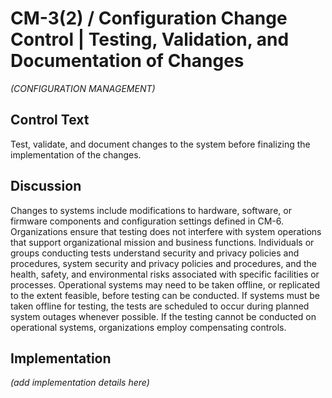 # CM-3(2) / Configuration Change Control | Testing, Validation, and Documentation of Changes

_(CONFIGURATION MANAGEMENT)_

## Control Text

Test, validate, and document changes to the system before finalizing the implementation of the changes.

## Discussion

Changes to systems include modifications to hardware, software, or firmware components and configuration settings defined in CM-6. Organizations ensure that testing does not interfere with system operations that support organizational mission and business functions. Individuals or groups conducting tests understand security and privacy policies and procedures, system security and privacy policies and procedures, and the health, safety, and environmental risks associated with specific facilities or processes. Operational systems may need to be taken offline, or replicated to the extent feasible, before testing can be conducted. If systems must be taken offline for testing, the tests are scheduled to occur during planned system outages whenever possible. If the testing cannot be conducted on operational systems, organizations employ compensating controls.

## Implementation

_(add implementation details here)_